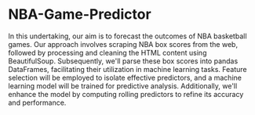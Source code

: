 # NBA-Game-Predictor



In this undertaking, our aim is to forecast the outcomes of NBA basketball games. Our approach involves scraping NBA box scores from the web, followed by processing and cleaning the HTML content using BeautifulSoup. Subsequently, we'll parse these box scores into pandas DataFrames, facilitating their utilization in machine learning tasks. Feature selection will be employed to isolate effective predictors, and a machine learning model will be trained for predictive analysis. Additionally, we'll enhance the model by computing rolling predictors to refine its accuracy and performance.
